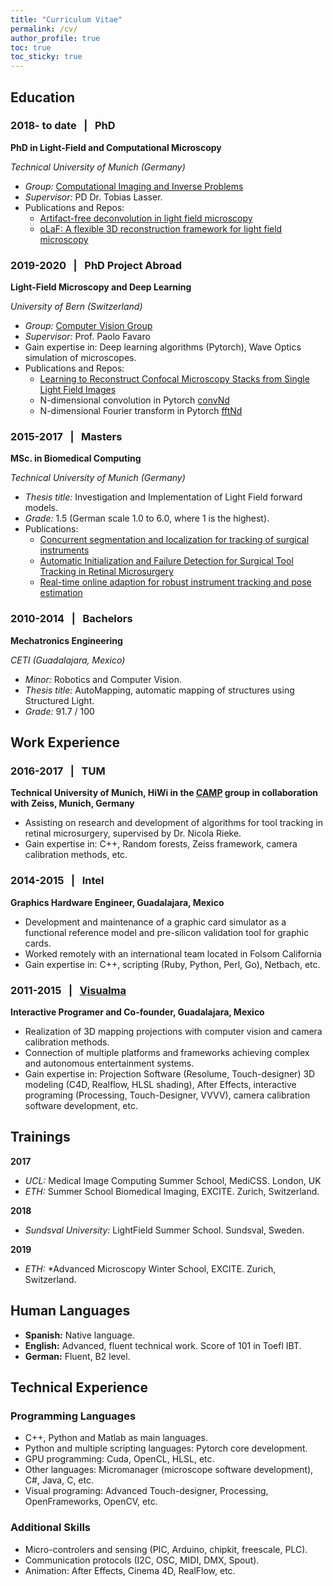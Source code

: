 ```yaml
---
title: "Curriculum Vitae"
permalink: /cv/
author_profile: true
toc: true
toc_sticky: true
---
```


<style scoped>
    h2, h3{
    /* color: white; */
    }
    /* strong, p > strong{
        margin-top: 1px;
        margin-bottom: 1px;
    } */
    /* Remove margins from lists, for all childs li that have a parent ul (ul > li) */
    ul > li, li > ul, ul{
        margin-top: 0px;
        margin-bottom: 0px;
        }
    }
    .page__content p {
    margin: 0 0 0;
}
</style>

Education
---------

### 2018- to date &nbsp; | &nbsp; PhD

**PhD in Light-Field and Computational Microscopy**

*Technical University of Munich (Germany)*  
* *Group:* [Computational Imaging and Inverse Problems](https://ciip.in.tum.de/)  
* *Supervisor:* PD Dr. Tobias Lasser.
* Publications and Repos:
    * [Artifact-free deconvolution in light field microscopy](/artifact-free)
    * [oLaF: A flexible 3D reconstruction framework for light field microscopy](/olaf)


### 2019-2020 &nbsp; | &nbsp; PhD Project Abroad

**Light-Field Microscopy and Deep Learning**

*University of Bern (Switzerland)*
* *Group:* [Computer Vision Group](http://www.cvg.unibe.ch/)  
* *Supervisor:* Prof. Paolo Favaro
* Gain expertise in: Deep learning algorithms (Pytorch), Wave Optics simulation of microscopes.
* Publications and Repos:
    * [Learning to Reconstruct Confocal Microscopy Stacks from Single Light Field Images](/LFMNet)
    * N-dimensional convolution in Pytorch [convNd](https://github.com/pvjosue/pytorch_convNd)
    * N-dimensional Fourier transform in Pytorch [fftNd](https://github.com/pvjosue/pytorch_fftNd)


### 2015-2017 &nbsp; | &nbsp; Masters

**MSc. in Biomedical Computing**

*Technical University of Munich (Germany)* 
* *Thesis title:* Investigation and Implementation of Light Field forward models.  
* *Grade:* 1.5 (German scale 1.0 to 6.0, where 1 is the highest).
* Publications:
    * [Concurrent segmentation and localization for tracking of surgical instruments](/concurrent-segmentation)
    * [Automatic Initialization and Failure Detection for Surgical Tool Tracking in Retinal Microsurgery](/automatic-init)
    * [Real-time online adaption for robust instrument tracking and pose estimation](/real-time-online)


### 2010-2014 &nbsp; | &nbsp; Bachelors  

**Mechatronics Engineering**

*CETI (Guadalajara, Mexico)*
* *Minor:* Robotics and Computer Vision.  
* *Thesis title:* AutoMapping, automatic mapping of structures using Structured Light.  
* *Grade:* 91.7 / 100 

Work Experience
----------

### 2016-2017 &nbsp; | &nbsp; TUM
**Technical University of Munich, HiWi in the [CAMP](http://campar.in.tum.de/WebHome) group in collaboration with Zeiss, Munich, Germany** 
* Assisting on research and development of algorithms for tool tracking in retinal microsurgery, supervised by Dr. Nicola Rieke. 
* Gain expertise in: C++, Random forests, Zeiss framework, camera calibration methods, etc.

### 2014-2015 &nbsp; | &nbsp; Intel
**Graphics Hardware Engineer, Guadalajara, Mexico** 
* Development and maintenance of a graphic card simulator as a functional reference model and pre-silicon validation tool for graphic cards.
* Worked remotely with an international team located in Folsom California
* Gain expertise in: C++, scripting (Ruby, Python, Perl, Go), Netbach, etc. 


### 2011-2015 &nbsp; | &nbsp; [Visualma](http://www.visualma.com)
**Interactive Programer and Co-founder, Guadalajara, Mexico**
* Realization of 3D mapping projections with computer vision and camera calibration methods.  
* Connection of multiple platforms and frameworks achieving complex and autonomous entertainment systems.
* Gain expertise in: Projection Software (Resolume, Touch-designer) 3D modeling (C4D, Realflow, HLSL shading), After Effects, interactive programing (Processing, Touch-Designer, VVVV), camera calibration software development, etc.

Trainings
--------------------
**2017** 
* *UCL:* Medical Image Computing Summer School, MediCSS. London, UK  
* *ETH:* Summer School Biomedical Imaging, EXCITE. Zurich, Switzerland.

**2018** 
* *Sundsval University:* LightField Summer School. Sundsval, Sweden. 

**2019** 
* *ETH:* *Advanced Microscopy Winter School, EXCITE. Zurich, Switzerland.

Human Languages
--------------------
* **Spanish:** Native language.  
* **English:** Advanced, fluent technical work. Score of 101 in Toefl IBT.
* **German:** Fluent, B2 level.


Technical Experience
--------------------

### Programming Languages  

* C++, Python and Matlab as main languages.
* Python and multiple scripting languages: Pytorch core development.
* GPU programming: Cuda, OpenCL, HLSL, etc.
* Other languages: Micromanager (microscope software development), C#, Java, C, etc.
* Visual programing: Advanced Touch-designer, Processing, OpenFrameworks, OpenCV, etc.

### Additional Skills  

* Micro-controlers and sensing (PIC, Arduino, chipkit, freescale, PLC).  
* Communication protocols (I2C, OSC, MIDI, DMX, Spout).  
* Animation: After Effects, Cinema 4D, RealFlow, etc.